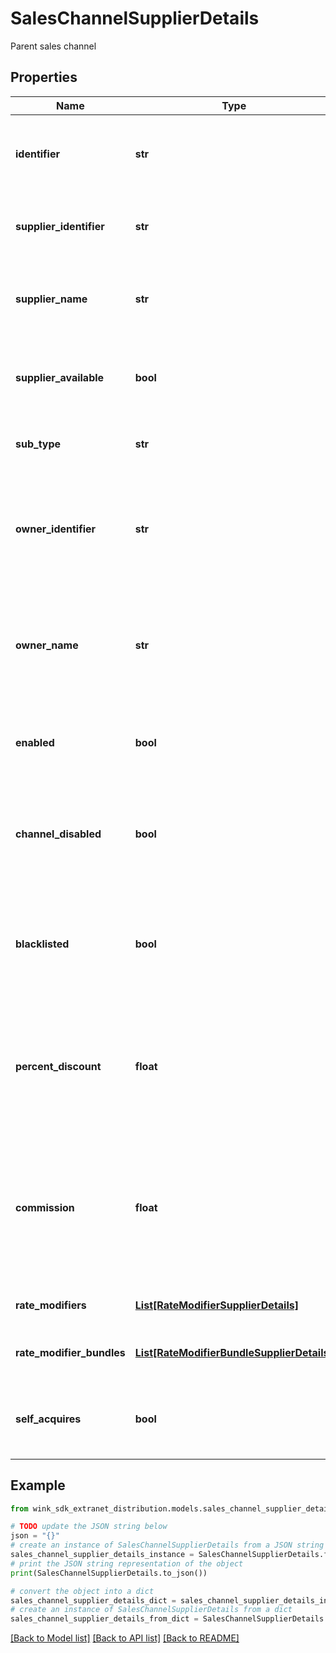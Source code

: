 # SalesChannelSupplierDetails

Parent sales channel

## Properties

Name | Type | Description | Notes
------------ | ------------- | ------------- | -------------
**identifier** | **str** | Unique record identifier of this segment / account | 
**supplier_identifier** | **str** | Channel is owned by this supplier identifier. | 
**supplier_name** | **str** | Name of property / supplier that owns this channel | 
**supplier_available** | **bool** | Flag when supplier not available. E.g. Hotel disables property | [optional] [default to True]
**sub_type** | **str** | What type of segment of channel is this. | 
**owner_identifier** | **str** | A specific identifier for the company / corporation / travel agency that is retrieving the rates | 
**owner_name** | **str** | Name of the owner / affiliate. &#x60;Hotel booking engine&#x60; when it&#39;s the booking engine. | 
**enabled** | **bool** | Flag the supplier can use to enable / disable this channel | [optional] [default to True]
**channel_disabled** | **bool** | System override by reactive to disable. E.g. Platform disables supplier. | [optional] 
**blacklisted** | **bool** | A way to blacklist a specific channel a property doesn&#39;t want to send blocking to. | 
**percent_discount** | **float** | Percent discount on this channel and all its children [unless configured at the child level]. | [optional] 
**commission** | **float** | Amount of sales commission earned through this channel and all its children [unless configured at the child level]. | [optional] 
**rate_modifiers** | [**List[RateModifierSupplierDetails]**](RateModifierSupplierDetails.md) | Promotions for this channel | [optional] 
**rate_modifier_bundles** | [**List[RateModifierBundleSupplierDetails]**](RateModifierBundleSupplierDetails.md) | Promotion bundles for this channel | [optional] 
**self_acquires** | **bool** | Whether the sales channel is a self-acquiring entity. | [optional] 

## Example

```python
from wink_sdk_extranet_distribution.models.sales_channel_supplier_details import SalesChannelSupplierDetails

# TODO update the JSON string below
json = "{}"
# create an instance of SalesChannelSupplierDetails from a JSON string
sales_channel_supplier_details_instance = SalesChannelSupplierDetails.from_json(json)
# print the JSON string representation of the object
print(SalesChannelSupplierDetails.to_json())

# convert the object into a dict
sales_channel_supplier_details_dict = sales_channel_supplier_details_instance.to_dict()
# create an instance of SalesChannelSupplierDetails from a dict
sales_channel_supplier_details_from_dict = SalesChannelSupplierDetails.from_dict(sales_channel_supplier_details_dict)
```
[[Back to Model list]](../README.md#documentation-for-models) [[Back to API list]](../README.md#documentation-for-api-endpoints) [[Back to README]](../README.md)


